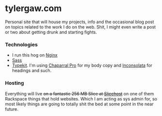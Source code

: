 # tylergaw.com

Personal site that will house my projects, info and the occasional blog post on
topics related to the work I do on the web. Shit, I might even write a post or
two about getting drunk and starting fights.

### Technologies
* I run this hog on [Nginx](http://nginx.org)
* [Sass](http://sass-lang.com/)
* [Typekit](http://typekit.com). I'm using [Chaparral Pro](http://typekit.com/fonts/chaparral-pro)
for my body copy and [Inconsolata](https://typekit.com/fonts/inconsolata) for headings and such.

### Hosting
Everything will live <del>on a fantastic 256 MB Slice at [Slicehost](http://www.slicehost.com)</del>
on one of them Rackspace things that hold websites.
Which I am acting as sys admin for, so most likely things are going to totally
shit the bed at some point in the near future.

